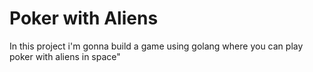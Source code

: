 # Poker with Aliens

In this project i'm gonna build a game using golang where you can play poker with aliens in space"
